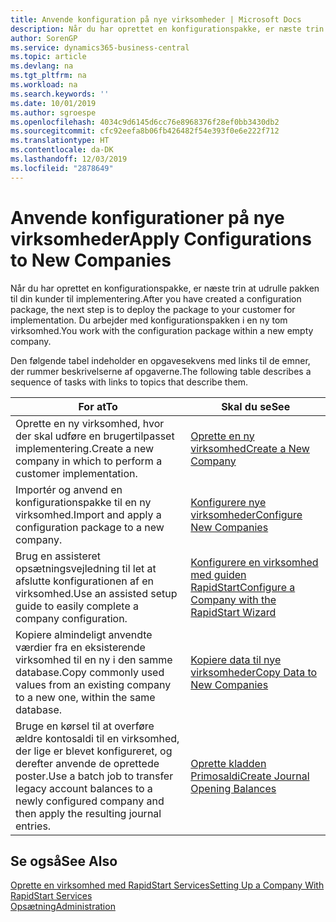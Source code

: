 ```yaml
---
title: Anvende konfiguration på nye virksomheder | Microsoft Docs
description: Når du har oprettet en konfigurationspakke, er næste trin at udrulle pakken til din kunder til implementering. Du kan bruge konfigurationen med en ny tom virksomhed.
author: SorenGP
ms.service: dynamics365-business-central
ms.topic: article
ms.devlang: na
ms.tgt_pltfrm: na
ms.workload: na
ms.search.keywords: ''
ms.date: 10/01/2019
ms.author: sgroespe
ms.openlocfilehash: 4034c9d6145d6cc76e8968376f28ef0bb3430db2
ms.sourcegitcommit: cfc92eefa8b06fb426482f54e393f0e6e222f712
ms.translationtype: HT
ms.contentlocale: da-DK
ms.lasthandoff: 12/03/2019
ms.locfileid: "2878649"
---
```

# <a name="apply-configurations-to-new-companies"></a><span data-ttu-id="d6c85-104">Anvende konfigurationer på nye virksomheder</span><span class="sxs-lookup"><span data-stu-id="d6c85-104">Apply Configurations to New Companies</span></span>
<span data-ttu-id="d6c85-105">Når du har oprettet en konfigurationspakke, er næste trin at udrulle pakken til din kunder til implementering.</span><span class="sxs-lookup"><span data-stu-id="d6c85-105">After you have created a configuration package, the next step is to deploy the package to your customer for implementation.</span></span> <span data-ttu-id="d6c85-106">Du arbejder med konfigurationspakken i en ny tom virksomhed.</span><span class="sxs-lookup"><span data-stu-id="d6c85-106">You work with the configuration package within a new empty company.</span></span>  

 <span data-ttu-id="d6c85-107">Den følgende tabel indeholder en opgavesekvens med links til de emner, der rummer beskrivelserne af opgaverne.</span><span class="sxs-lookup"><span data-stu-id="d6c85-107">The following table describes a sequence of tasks with links to topics that describe them.</span></span>

|<span data-ttu-id="d6c85-108">**For at**</span><span class="sxs-lookup"><span data-stu-id="d6c85-108">**To**</span></span>|<span data-ttu-id="d6c85-109">**Skal du se**</span><span class="sxs-lookup"><span data-stu-id="d6c85-109">**See**</span></span>|  
|------------|-------------|  
|<span data-ttu-id="d6c85-110">Oprette en ny virksomhed, hvor der skal udføre en brugertilpasset implementering.</span><span class="sxs-lookup"><span data-stu-id="d6c85-110">Create a new company in which to perform a customer implementation.</span></span>|[<span data-ttu-id="d6c85-111">Oprette en ny virksomhed</span><span class="sxs-lookup"><span data-stu-id="d6c85-111">Create a New Company</span></span>](admin-how-to-create-a-new-company.md)|  
|<span data-ttu-id="d6c85-112">Importér og anvend en konfigurationspakke til en ny virksomhed.</span><span class="sxs-lookup"><span data-stu-id="d6c85-112">Import and apply a configuration package to a new company.</span></span>|[<span data-ttu-id="d6c85-113">Konfigurere nye virksomheder</span><span class="sxs-lookup"><span data-stu-id="d6c85-113">Configure New Companies</span></span>](admin-how-to-configure-new-companies.md)|  
|<span data-ttu-id="d6c85-114">Brug en assisteret opsætningsvejledning til let at afslutte konfigurationen af en virksomhed.</span><span class="sxs-lookup"><span data-stu-id="d6c85-114">Use an assisted setup guide to easily complete a company configuration.</span></span>|[<span data-ttu-id="d6c85-115">Konfigurere en virksomhed med guiden RapidStart</span><span class="sxs-lookup"><span data-stu-id="d6c85-115">Configure a Company with the RapidStart Wizard</span></span>](admin-how-to-configure-a-company-with-the-rapidstart-wizard.md)|
|<span data-ttu-id="d6c85-116">Kopiere almindeligt anvendte værdier fra en eksisterende virksomhed til en ny i den samme database.</span><span class="sxs-lookup"><span data-stu-id="d6c85-116">Copy commonly used values from an existing company to a new one, within the same database.</span></span>|[<span data-ttu-id="d6c85-117">Kopiere data til nye virksomheder</span><span class="sxs-lookup"><span data-stu-id="d6c85-117">Copy Data to New Companies</span></span>](admin-how-to-copy-data-to-new-companies.md)|  
|<span data-ttu-id="d6c85-118">Bruge en kørsel til at overføre ældre kontosaldi til en virksomhed, der lige er blevet konfigureret, og derefter anvende de oprettede poster.</span><span class="sxs-lookup"><span data-stu-id="d6c85-118">Use a batch job to transfer legacy account balances to a newly configured company and then apply the resulting journal entries.</span></span>|[<span data-ttu-id="d6c85-119">Oprette kladden Primosaldi</span><span class="sxs-lookup"><span data-stu-id="d6c85-119">Create Journal Opening Balances</span></span>](admin-how-to-create-journal-opening-balances.md)|  

## <a name="see-also"></a><span data-ttu-id="d6c85-120">Se også</span><span class="sxs-lookup"><span data-stu-id="d6c85-120">See Also</span></span>  
[<span data-ttu-id="d6c85-121">Oprette en virksomhed med RapidStart Services</span><span class="sxs-lookup"><span data-stu-id="d6c85-121">Setting Up a Company With RapidStart Services</span></span>](admin-set-up-a-company-with-rapidstart.md)  
[<span data-ttu-id="d6c85-122">Opsætning</span><span class="sxs-lookup"><span data-stu-id="d6c85-122">Administration</span></span>](admin-setup-and-administration.md)
